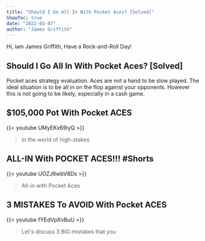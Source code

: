 ```yaml
---
title: "Should I Go All In With Pocket Aces? [Solved]"
ShowToc: true 
date: "2022-03-07"
author: "James Griffith" 
---
```


Hi, iam James Griffith, Have a Rock-and-Roll Day!
## Should I Go All In With Pocket Aces? [Solved]
Pocket aces strategy evaluation. Aces are not a hand to be slow played. The ideal situation is to be all in on the flop against your opponents. However this is not going to be likely, especially in a cash game.

## $105,000 Pot With Pocket ACES
{{< youtube UMyEKx69iyQ >}}
>In the world of high-stakes 

## ALL-IN With POCKET ACES!!! #Shorts
{{< youtube UOZJ6wbV8Ds >}}
>All-in with Pocket Aces

## 3 MISTAKES To AVOID With Pocket ACES
{{< youtube fYEdVpXvBuU >}}
>Let's discuss 3 BIG mistakes that you 

